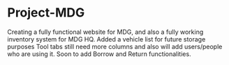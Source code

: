 # Project-MDG
Creating a fully functional website for MDG, and also a fully working inventory system for MDG HQ.
Added a vehicle list for future storage purposes
Tool tabs still need more columns and also will add users/people who are using it.
Soon to add Borrow and Return functionalities.
